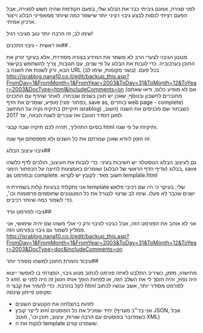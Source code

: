 לפני סגירה,
אמנם גיביתי כבר את הבלוג שלי, בפעם הקודמת שהיה חשש לסגירה, אבל הפעם רציתי לנסות לבצע גיבוי רציני יותר שישמר כמה שיותר ממאפייני הבלוג וייצור ארכיון אמיתי.

שימו לב, זה הרבה יותר טוב מגיבוי רגיל!

אז ראשית - גיבוי התכנים## .

מנגנון הגיבוי לצערי הרב לא משמר את המידע בצורה מסודרת, אלא בעיקר זורק את התוכן בערבוביה.
כדי לגבות את הבלוג על פי שנים, עם תגובות, צריך להשתמש בקישור הבא, ורק לשנות את השנה ב URL בכל פעם. (בשני מקומות, שימו לב)
http://israblog.nana10.co.il/edit/backup_this.asp?FromDay=1&FromMonth=1&FromYear=2003&ToDay=31&ToMonth=12&ToYear=2003&DocType=html&IncludeComments=on
(אם לא מופיע כלום, ודאו שאתם מחוברים לחשבון ובנוסף, שאכן יש תוכן בשנים שנבחרו.
לאחר שהדף עם התכנים מופיע, שומרים את הדף (כפתור ימני, save as, בוחרים web page - complete) בתיקיה נקיה על המחשב (תיקיית israblog) כשבתור שם מכניסים את השנה (חשוב, למען הסדר הטוב) ואז עוברים לשנה הבאה, עד 2017.

בסיום התהליך, תהיה לכם תיקיה שבה קבצי html ותיקיות על פי שנה.

זה הזמן לוודא שאכן שמרתם את כל השנים ולא פספסתם אף שנה.

גיבוי עיצוב הבלוג## 

גם לעיצוב הבלוג הנוסטלגי יש חשיבות בעיני. כדי לגבות את העיצוב, הולכים לדף כלשהו בבלוג (עדיף הדף הראשי של הבלוג) ושומרים באמצעות לחיצה על הכפתור הימני, save as ובפורמט complete.
חשוב מאד: לקובץ יש לקרוא template.html

אני נתקלתי בבעיות קלות בשמירת ה template שלי, בעיקר כי היו שם רכיבי פלאש ישנים שכבר לא פעלו.
שימו לב שרצוי לנטרל את כל המנגנונים שחוסמים פרסומות וכו׳, כדי לשמור כמה שיותר רכיבים.

גיבוי לפורמט וורד## 

אני לא אוהב את הפורמט הזה, אבל כגיבוי לגיבוי ורק כי אולי משהו שם יהיה שימושי, אני ממליץ לשמור גם גיבוי בפורמט הזה.
http://israblog.nana10.co.il/edit/backup_this.asp?FromDay=1&FromMonth=1&FromYear=2003&ToDay=31&ToMonth=12&ToYear=2003&DocType=doc&IncludeComments=on


עיבוד והמרת התוכן למשהו מסודר יותר## 

מתישהו, מזמן, כשיריב התלבט לאיזה פורמט לכתוב מנוע גיבוי, הפצרתי בו לאפשר ייצוא ל xml. זה היה לפני ש json היה נפוץ, והיה חוסך לי את השלב הזה, או לפחות הופך אותו לקל בהרבה.
כדי להמיר את קבצי ה html לפורמט מסודר יותר, אשב עכשיו לכתוב סקיפט פייתון שינסה:
- לזהות בהצלחה את הקטעים השונים
- לייצר קובץ xml יחיד שמכיל את כל הפוסטים (אני בד״כ מעדיף JSON, אבל כשמדובר בפוסטים עם הרבה שורות, עיצוב, תוכן וכו׳, מוטב XML)
- לנקות את ה template ששמרנו קודם.
